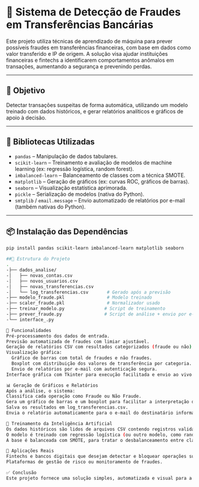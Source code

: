 # 🚨 Sistema de Detecção de Fraudes em Transferências Bancárias

Este projeto utiliza técnicas de aprendizado de máquina para prever possíveis fraudes em transferências financeiras, com base em dados como valor transferido e IP de origem. A solução visa ajudar instituições financeiras e fintechs a identificarem comportamentos anômalos em transações, aumentando a segurança e prevenindo perdas.

---

## 📌 Objetivo

Detectar transações suspeitas de forma automática, utilizando um modelo treinado com dados históricos, e gerar relatórios analíticos e gráficos de apoio à decisão.

---

## 🧠 Bibliotecas Utilizadas

- `pandas` – Manipulação de dados tabulares.
- `scikit-learn` – Treinamento e avaliação de modelos de machine learning (ex: regressão logística, random forest).
- `imbalanced-learn` – Balanceamento de classes com a técnica SMOTE.
- `matplotlib` – Geração de gráficos (ex: curvas ROC, gráficos de barras).
- `seaborn` – Visualização estatística aprimorada.
- `pickle` – Serialização de modelos (nativa do Python).
- `smtplib` / `email.message` – Envio automatizado de relatórios por e-mail (também nativas do Python).

---

## 📦 Instalação das Dependências

```bash
pip install pandas scikit-learn imbalanced-learn matplotlib seaborn

##📁 Estrutura do Projeto
.
-├── dados_analise/
-│   ├── novas_contas.csv
-│   ├── novos_usuarios.csv
-│   ├── novas_transferencias.csv
-│   └── log_transferencias.csv       # Gerado após a previsão
-├── modelo_fraude.pkl                # Modelo treinado
-├── scaler_fraude.pkl                # Normalizador usado
-├── treinar_modelo.py               # Script de treinamento
-├── prever_fraude.py                # Script de análise + envio por e-mail
-└── interface_.py      

🔎 Funcionalidades
Pré-processamento dos dados de entrada.
Previsão automatizada de fraudes com limiar ajustável.
Geração de relatórios CSV com resultados categorizados (fraude ou não).
Visualização gráfica:
  Gráfico de barras com total de fraudes e não fraudes.
  Boxplot com distribuição dos valores de transferência por categoria.
  Envio de relatórios por e-mail com autenticação segura.
Interface gráfica com Tkinter para execução facilitada e envio ao vivo durante apresentações.

📊 Geração de Gráficos e Relatórios
Após a análise, o sistema:
Classifica cada operação como Fraude ou Não Fraude.
Gera um gráfico de barras e um boxplot para facilitar a interpretação dos resultados.
Salva os resultados em log_transferencias.csv.
Envia o relatório automaticamente para o e-mail do destinatário informado.

🤖 Treinamento da Inteligência Artificial
Os dados históricos são lidos de arquivos CSV contendo registros validados como fraudes e não fraudes.
O modelo é treinado com regressão logística (ou outro modelo, como random forest).
A base é balanceada com SMOTE, para tratar o desbalanceamento entre classes.

🚀 Aplicações Reais
Fintechs e bancos digitais que desejam detectar e bloquear operações suspeitas.
Plataformas de gestão de risco ou monitoramento de fraudes.

✅ Conclusão
Este projeto fornece uma solução simples, automatizada e visual para a detecção de fraudes bancárias, com integração a relatórios e envio por e-mail. É ideal para uso acadêmico, protótipos de fintechs e sistemas de análise de risco.